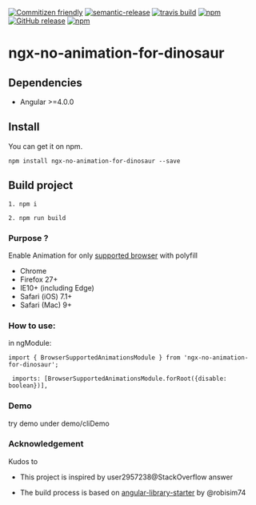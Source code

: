 [![Commitizen friendly](https://img.shields.io/badge/commitizen-friendly-brightgreen.svg?style=flat-square)](http://commitizen.github.io/cz-cli/)
[![semantic-release](https://img.shields.io/badge/%20%20%F0%9F%93%A6%F0%9F%9A%80-semantic--release-e10079.svg?style=flat-square)](https://github.com/semantic-release/semantic-release)
[![travis build](https://img.shields.io/travis/maxisam/ngx-no-animation-for-dinosaur.svg?style=flat-square)](https://travis-ci.org/maxisam/ngx-no-animation-for-dinosaur)
[![npm](https://img.shields.io/npm/dt/ngx-no-animation-for-dinosaur.svg?style=flat-square)](https://www.npmjs.com/package/ngx-no-animation-for-dinosaur)
[![GitHub release](https://img.shields.io/github/release/maxisam/ngx-no-animation-for-dinosaur.svg?style=flat-square)](https://github.com/maxisam/ngx-no-animation-for-dinosaur/releases)
[![npm](https://img.shields.io/npm/l/ngx-no-animation-for-dinosaur.svg?style=flat-square)]()

# ngx-no-animation-for-dinosaur


## Dependencies

+ Angular >=4.0.0

## Install

You can get it on npm.

```
npm install ngx-no-animation-for-dinosaur --save
```

## Build project

```
1. npm i

2. npm run build
```

### Purpose ?

Enable Animation for only [supported browser](https://github.com/web-animations/web-animations-js/blob/dev/docs/support.md#browser-support) with polyfill

* Chrome
* Firefox 27+
* IE10+ (including Edge)
* Safari (iOS) 7.1+
* Safari (Mac) 9+

### How to use:

in ngModule:
```
import { BrowserSupportedAnimationsModule } from 'ngx-no-animation-for-dinosaur';

```

```
 imports: [BrowserSupportedAnimationsModule.forRoot({disable: boolean})],
```


### Demo

try demo under demo/cliDemo

### Acknowledgement

Kudos to

+ This project is inspired by user2957238@StackOverflow answer

+ The build process is based on [angular-library-starter](https://github.com/robisim74/angular-library-starter) by @robisim74